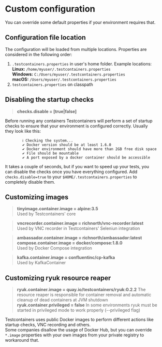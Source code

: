 # Custom configuration

You can override some default properties if your environment requires that.

## Configuration file location
The configuration will be loaded from multiple locations. Properties are considered in the following order:
1. `.testcontainers.properties` in user's home folder. Example locations:  
**Linux:** `/home/myuser/.testcontainers.properties`  
**Windows:** `C:/Users/myuser/.testcontainers.properties`  
**macOS:** `/Users/myuser/.testcontainers.properties`
2. `testcontainers.properties` on classpath

## Disabling the startup checks
> **checks.disable = [true|false]**

Before running any containers Testcontainers will perform a set of startup checks to ensure that your environment is configured correctly. Usually they look like this:
```
        ℹ︎ Checking the system...
        ✔ Docker version should be at least 1.6.0
        ✔ Docker environment should have more than 2GB free disk space
        ✔ File should be mountable
        ✔ A port exposed by a docker container should be accessible
```
It takes a couple of seconds, but if you want to speed up your tests, you can disable the checks once you have everything configured. Add `checks.disable=true` to your `$HOME/.testcontainers.properties` to completely disable them.

## Customizing images
> **tinyimage.container.image = alpine:3.5**  
> Used by Testcontainers' core

> **vncrecorder.container.image = richnorth/vnc-recorder:latest**  
> Used by VNC recorder in Testcontainers' Seleniun integration

> **ambassador.container.image = richnorth/ambassador:latest**  
> **compose.container.image = docker/compose:1.8.0**  
> Used by Docker Compose integration

> **kafka.container.image = confluentinc/cp-kafka**  
> Used by KafkaContainer 

## Customizing ryuk resource reaper
> **ryuk.container.image = quay.io/testcontainers/ryuk:0.2.2**
> The resource reaper is responsible for container removal and automatic cleanup of dead containers at JVM shutdown
> **ryuk.container.privileged = false**
> In some environments ryuk must be started in privileged mode to work properly (--privileged flag)

Testcontainers uses public Docker images to perform different actions like startup checks, VNC recording and others.  
Some companies disallow the usage of Docker Hub, but you can override `*.image` properties with your own images from your private registry to workaround that.

